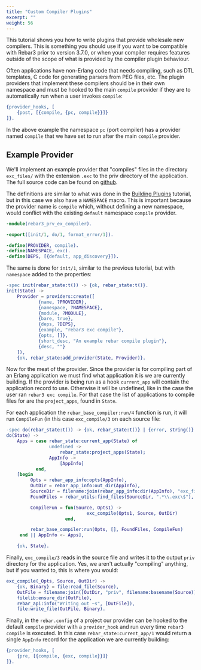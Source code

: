 ```yaml
---
title: "Custom Compiler Plugins"
excerpt: ""
weight: 56
---
```


This tutorial shows you how to write plugins that provide wholesale new compilers. This is something you should use if you want to be compatible with Rebar3 prior to version 3.7.0, or when your compiler requires features outside of the scope of what is provided by the compiler plugin behaviour.

Often applications have non-Erlang code that needs compiling, such as DTL templates, C code for generating parsers from PEG files, etc. The plugin providers that implement these compilers should be in their own namespace and must be hooked to the main `compile` provider if they are to automatically run when a user invokes `compile`:

```erlang
{provider_hooks, [
    {post, [{compile, {pc, compile}}]}
]}.
```

In the above example the namespace `pc` (port compiler) has a provider named `compile` that we have set to run after the main `compile` provider.

## Example Provider

We'll implement an example provider that "compiles" files in the directory `exc_files/` with the extension `.exc` to the priv directory of the application. The full source code can be found on [github](https://github.com/tsloughter/rebar3_ex_compiler).

The definitions are similar to what was done in the [Building Plugins](https://www.rebar3.org/docs/configuration/plugins/) tutorial, but in this case we also have a `NAMESPACE` macro. This is important because the provider name is `compile` which, without defining a new namespace, would conflict with the existing `default` namespace `compile` provider.

```erlang
-module(rebar3_prv_ex_compiler).

-export([init/1, do/1, format_error/1]).

-define(PROVIDER, compile).
-define(NAMESPACE, exc).
-define(DEPS, [{default, app_discovery}]).
```

The same is done for `init/1`, similar to the previous tutorial, but with `namespace` added to the properties:

```erlang
-spec init(rebar_state:t()) -> {ok, rebar_state:t()}.
init(State) ->
    Provider = providers:create([
            {name, ?PROVIDER},
            {namespace, ?NAMESPACE},
            {module, ?MODULE},
            {bare, true},
            {deps, ?DEPS},
            {example, "rebar3 exc compile"},
            {opts, []},
            {short_desc, "An example rebar compile plugin"},
            {desc, ""}
    ]),
    {ok, rebar_state:add_provider(State, Provider)}.
```

Now for the meat of the provider. Since the provider is for compiling part of an Erlang application we must find what application it is we are currently building. If the provider is being run as a hook `current_app` will contain the application record to use. Otherwise it will be undefined, like in the case the user ran `rebar3 exc compile`. For that case the list of applications to compile files for are the `project_apps`, found in `State`.

For each application the `rebar_base_compiler:run/4` function is run, it will run `CompileFun` (in this case `exc_compile/3` on each source file:

```erlang
-spec do(rebar_state:t()) -> {ok, rebar_state:t()} | {error, string()}.
do(State) ->
    Apps = case rebar_state:current_app(State) of
                undefined ->
                    rebar_state:project_apps(State);
                AppInfo ->
                    [AppInfo]
           end,
    [begin
         Opts = rebar_app_info:opts(AppInfo),
         OutDir = rebar_app_info:out_dir(AppInfo),
         SourceDir = filename:join(rebar_app_info:dir(AppInfo), "exc_files"),
         FoundFiles = rebar_utils:find_files(SourceDir, ".*\\.exc\$"),

         CompileFun = fun(Source, Opts1) ->
                              exc_compile(Opts1, Source, OutDir)
                      end,

         rebar_base_compiler:run(Opts, [], FoundFiles, CompileFun)
     end || AppInfo <- Apps],

    {ok, State}.
```

Finally, `exc_compile/3` reads in the source file and writes it to the output `priv` directory for the application. Yes, we aren't actually "compiling" anything, but if you wanted to, this is where you would:

```erlang
exc_compile(_Opts, Source, OutDir) ->
    {ok, Binary} = file:read_file(Source),
    OutFile = filename:join([OutDir, "priv", filename:basename(Source)]),
    filelib:ensure_dir(OutFile),
    rebar_api:info("Writing out ~s", [OutFile]),
    file:write_file(OutFile, Binary).
```

Finally, in the `rebar.config` of a project our provider can be hooked to the default `compile` provider with a `provider_hook` and run every time `rebar3 compile` is executed. In this case `rebar_state:current_app/1` would return a single `AppInfo` record for the application we are currently building:

```erlang
{provider_hooks, [
    {pre, [{compile, {exc, compile}}]}
]}.
```
